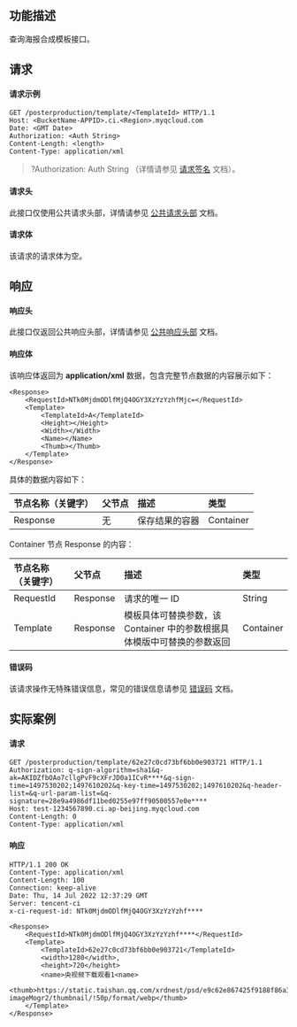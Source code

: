 ## 功能描述

查询海报合成模板接口。


## 请求

#### 请求示例

```shell
GET /posterproduction/template/<TemplateId> HTTP/1.1
Host: <BucketName-APPID>.ci.<Region>.myqcloud.com
Date: <GMT Date>
Authorization: <Auth String>
Content-Length: <length>
Content-Type: application/xml
```

>?Authorization: Auth String （详情请参见 [请求签名](https://cloud.tencent.com/document/product/436/7778) 文档）。


#### 请求头

此接口仅使用公共请求头部，详情请参见 [公共请求头部](https://cloud.tencent.com/document/product/460/42865) 文档。

#### 请求体

该请求的请求体为空。


## 响应

#### 响应头

此接口仅返回公共响应头部，详情请参见 [公共响应头部]( https://cloud.tencent.com/document/product/460/42866) 文档。

#### 响应体

该响应体返回为 **application/xml** 数据，包含完整节点数据的内容展示如下：

``` shell
<Response>
    <RequestId>NTk0MjdmODlfMjQ4OGY3XzYzYzhfMjc=</RequestId>
    <Template>
        <TemplateId>A</TemplateId>
        <Height></Height>
        <Width></Width>
        <Name></Name>
        <Thumb></Thumb>
    </Template>
</Response>
```

具体的数据内容如下：

| 节点名称（关键字） | 父节点 | 描述           | 类型      |
| :----------------- | :----- | :------------- | :-------- |
| Response           | 无     | 保存结果的容器 | Container |

Container 节点 Response 的内容：

| 节点名称（关键字） | 父节点   | 描述                            | 类型      |
| :----------------- | :------- | :------------------------------ | :-------- |
| RequestId          | Response | 请求的唯一 ID                   | String    |
| Template           | Response | 模板具体可替换参数，该 Container 中的参数根据具体模版中可替换的参数返回  | Container  |




#### 错误码

该请求操作无特殊错误信息，常见的错误信息请参见 [错误码](https://cloud.tencent.com/document/product/460/42867) 文档。

## 实际案例

#### 请求

```shell
GET /posterproduction/template/62e27c0cd73bf6bb0e903721 HTTP/1.1
Authorization: q-sign-algorithm=sha1&q-ak=AKIDZfbOAo7cllgPvF9cXFrJD0a1ICvR****&q-sign-time=1497530202;1497610202&q-key-time=1497530202;1497610202&q-header-list=&q-url-param-list=&q-signature=28e9a4986df11bed0255e97ff90500557e0e****
Host: test-1234567890.ci.ap-beijing.myqcloud.com
Content-Length: 0
Content-Type: application/xml
```

#### 响应

```shell
HTTP/1.1 200 OK
Content-Type: application/xml
Content-Length: 100
Connection: keep-alive
Date: Thu, 14 Jul 2022 12:37:29 GMT
Server: tencent-ci
x-ci-request-id: NTk0MjdmODlfMjQ4OGY3XzYzYzhf****

<Response>
    <RequestId>NTk0MjdmODlfMjQ4OGY3XzYzYzhf****</RequestId>
    <Template>
        <TemplateId>62e27c0cd73bf6bb0e903721</TemplateId>
		<width>1280</width>,
		<height>720</height>
	    <name>央视频下载观看1<name>
		<thumb>https://static.taishan.qq.com/xrdnest/psd/e9c62e867425f9188f86a319b1fd7a96/5db75609b417e6c77ff14ba2252e2a24.png?imageMogr2/thumbnail/!50p/format/webp</thumb>
    </Template>
</Response>
```
